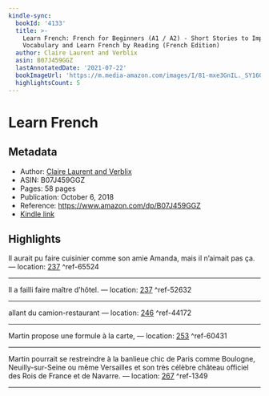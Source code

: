```yaml
---
kindle-sync:
  bookId: '4133'
  title: >-
    Learn French: French for Beginners (A1 / A2) - Short Stories to Improve Your
    Vocabulary and Learn French by Reading (French Edition)
  author: Claire Laurent and Verblix
  asin: B07J459GGZ
  lastAnnotatedDate: '2021-07-22'
  bookImageUrl: 'https://m.media-amazon.com/images/I/81-mxe3GnIL._SY160.jpg'
  highlightsCount: 5
---
```

# Learn French
## Metadata
* Author: [Claire Laurent and Verblix](https://www.amazon.com/Verblix/e/B084YVVT31/ref=dp_byline_cont_ebooks_2)
* ASIN: B07J459GGZ
* Pages: 58 pages
* Publication: October 6, 2018
* Reference: https://www.amazon.com/dp/B07J459GGZ
* [Kindle link](kindle://book?action=open&asin=B07J459GGZ)

## Highlights
Il aurait pu faire cuisinier comme son amie Amanda, mais il n’aimait pas ça. — location: [237](kindle://book?action=open&asin=B07J459GGZ&location=237) ^ref-65524

---
Il a failli faire maître d’hôtel. — location: [237](kindle://book?action=open&asin=B07J459GGZ&location=237) ^ref-52632

---
allant du camion-restaurant — location: [246](kindle://book?action=open&asin=B07J459GGZ&location=246) ^ref-44172

---
Martin propose une formule à la carte, — location: [253](kindle://book?action=open&asin=B07J459GGZ&location=253) ^ref-60431

---
Martin pourrait se restreindre à la banlieue chic de Paris comme Boulogne, Neuilly-sur-Seine ou même Versailles et son très célèbre château officiel des Rois de France et de Navarre. — location: [267](kindle://book?action=open&asin=B07J459GGZ&location=267) ^ref-1349

---
